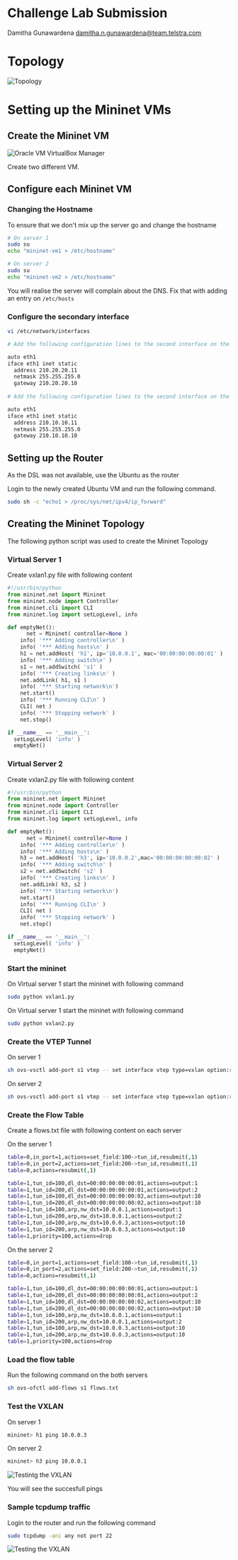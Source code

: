 # Challenge Lab Submission

Damitha Gunawardena
damitha.n.gunawardena@team.telstra.com

# Topology

![Topology](https://morphkurt.github.io/sdn/Image1.PNG)

# Setting up the Mininet VMs

## Create the Mininet VM

![Oracle VM VirtualBox Manager](https://morphkurt.github.io/sdn/Image1.PNG)

Create two different VM.

## Configure each Mininet VM

### Changing the Hostname

To ensure that we don't mix up the server go and change the hostname

```bash
# On server 1
sudo su
echo "mininet-vm1 > /etc/hostname"

# On server 2
sudo su
echo "mininet-vm2 > /etc/hostname"
```

You will realise the server will complain about the DNS. Fix that with adding an entry on `/etc/hosts`


### Configure the secondary interface

```bash
vi /etc/network/interfaces

# Add the following configuration lines to the second interface on the VM1

auto eth1
iface eth1 inet static
  address 210.20.20.11
  netmask 255.255.255.0
  gateway 210.20.20.10
  
# Add the following configuration lines to the second interface on the VM2

auto eth1
iface eth1 inet static
  address 210.10.10.11
  netmask 255.255.255.0
  gateway 210.10.10.10

```

## Setting up the Router

As the DSL was not available, use the Ubuntu as the router

Login to the newly created Ubuntu VM and run the following command.

```bash
sudo sh -c "echo1 > /proc/sys/net/ipv4/ip_forward"
```

## Creating the Mininet Topology

The following python script was used to create the Mininet Topology

### Virtual Server 1

Create vxlan1.py file with following content

```python
#!/usr/bin/python
from mininet.net import Mininet
from mininet.node import Controller
from mininet.cli import CLI
from mininet.log import setLogLevel, info

def emptyNet():
      net = Mininet( controller=None )
    info( '*** Adding controller\n' )
    info( '*** Adding hosts\n' )
    h1 = net.addHost( 'h1', ip='10.0.0.1', mac='00:00:00:00:00:01' )
    info( '*** Adding switch\n' )
    s1 = net.addSwitch( 's1' )
    info( '*** Creating links\n' )
    net.addLink( h1, s1 )
    info( '*** Starting network\n')
    net.start()
    info( '*** Running CLI\n' )
    CLI( net )
    info( '*** Stopping network' )
    net.stop()

if __name__ == '__main__':
  setLogLevel( 'info' )
  emptyNet()
```


### Virtual Server 2

Create vxlan2.py file with following content

```python
#!/usr/bin/python
from mininet.net import Mininet
from mininet.node import Controller
from mininet.cli import CLI
from mininet.log import setLogLevel, info

def emptyNet():
      net = Mininet( controller=None )
    info( '*** Adding controller\n' )
    info( '*** Adding hosts\n' )
    h3 = net.addHost( 'h3', ip='10.0.0.2',mac='00:00:00:00:00:02' )
    info( '*** Adding switch\n' )
    s2 = net.addSwitch( 's2' )
    info( '*** Creating links\n' )
    net.addLink( h3, s2 )
    info( '*** Starting network\n')
    net.start()
    info( '*** Running CLI\n' )
    CLI( net )
    info( '*** Stopping network' )
    net.stop()

if __name__ == '__main__':
  setLogLevel( 'info' )
  emptyNet()
```

### Start the mininet

On Virtual server 1 start the mininet with following command

```bash
sudo python vxlan1.py
```

On Virtual server 1 start the mininet with following command

```bash
sudo python vxlan2.py
```

### Create the VTEP Tunnel

On server 1

```bash
sh ovs-vsctl add-port s1 vtep -- set interface vtep type=vxlan option:remote_ip=210.10.10.11 option:key=flow ofport_request=10 
```

On server 2

```bash
sh ovs-vsctl add-port s1 vtep -- set interface vtep type=vxlan option:remote_ip=210.20.20.11 option:key=flow ofport_request=10 
```

### Create the Flow Table

Create a flows.txt file with following content on each server

On the server 1
```bash
table=0,in_port=1,actions=set_field:100->tun_id,resubmit(,1)
table=0,in_port=2,actions=set_field:200->tun_id,resubmit(,1)
table=0,actions=resubmit(,1)

table=1,tun_id=100,dl_dst=00:00:00:00:00:01,actions=output:1
table=1,tun_id=200,dl_dst=00:00:00:00:00:01,actions=output:2
table=1,tun_id=100,dl_dst=00:00:00:00:00:02,actions=output:10
table=1,tun_id=200,dl_dst=00:00:00:00:00:02,actions=output:10
table=1,tun_id=100,arp,nw_dst=10.0.0.1,actions=output:1
table=1,tun_id=200,arp,nw_dst=10.0.0.1,actions=output:2
table=1,tun_id=100,arp,nw_dst=10.0.0.3,actions=output:10
table=1,tun_id=200,arp,nw_dst=10.0.0.3,actions=output:10 
table=1,priority=100,actions=drop 
```

On the server 2
```bash
table=0,in_port=1,actions=set_field:100->tun_id,resubmit(,1)
table=0,in_port=2,actions=set_field:200->tun_id,resubmit(,1)
table=0,actions=resubmit(,1)

table=1,tun_id=100,dl_dst=00:00:00:00:00:01,actions=output:1
table=1,tun_id=200,dl_dst=00:00:00:00:00:01,actions=output:2
table=1,tun_id=100,dl_dst=00:00:00:00:00:02,actions=output:10
table=1,tun_id=200,dl_dst=00:00:00:00:00:02,actions=output:10
table=1,tun_id=100,arp,nw_dst=10.0.0.1,actions=output:1
table=1,tun_id=200,arp,nw_dst=10.0.0.1,actions=output:2
table=1,tun_id=100,arp,nw_dst=10.0.0.3,actions=output:10
table=1,tun_id=200,arp,nw_dst=10.0.0.3,actions=output:10 
table=1,priority=100,actions=drop 
```

### Load the flow table

Run the following command on the both servers

```bash
sh ovs-ofctl add-flows s1 flows.txt
```

### Test the VXLAN 

On server 1

```bash
mininet> h1 ping 10.0.0.3
```

On server 2

```bash
mininet> h3 ping 10.0.0.1
```

![Testintg the VXLAN](https://morphkurt.github.io/sdn/Image2.PNG)

You will see the succesfull pings

### Sample tcpdump traffic

Login to the router and run the following command

```bash
sudo tcpdump -ani any not port 22
```

![Testing the VXLAN](https://morphkurt.github.io/sdn/Image3.PNG)


